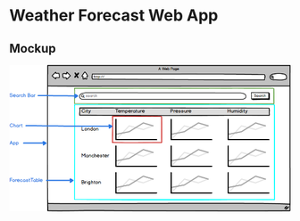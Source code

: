 Weather Forecast Web App
========================

## Mockup

![Mockup](https://github.com/JonnyPickard/weather-forecast-react/blob/master/docs/WeatherForecastMockup.png)
